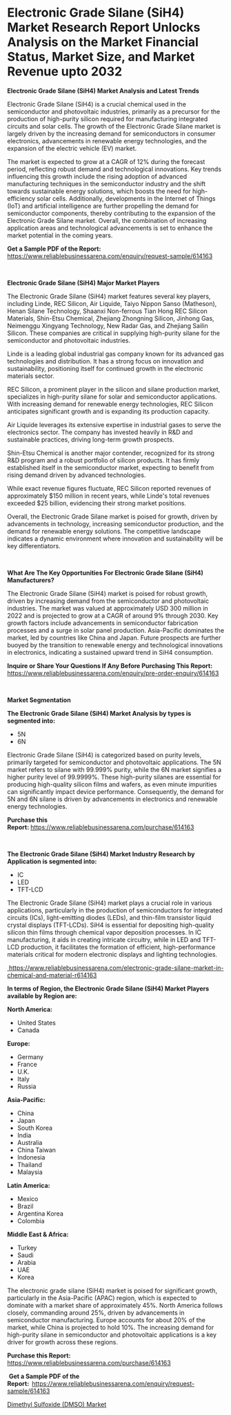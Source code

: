 <p><h1>Electronic Grade Silane (SiH4) Market Research Report Unlocks Analysis on the Market Financial Status, Market Size, and Market Revenue upto 2032</h1></p><p><strong>Electronic Grade Silane (SiH4) Market Analysis and Latest Trends</strong></p>
<p><p>Electronic Grade Silane (SiH4) is a crucial chemical used in the semiconductor and photovoltaic industries, primarily as a precursor for the production of high-purity silicon required for manufacturing integrated circuits and solar cells. The growth of the Electronic Grade Silane market is largely driven by the increasing demand for semiconductors in consumer electronics, advancements in renewable energy technologies, and the expansion of the electric vehicle (EV) market.</p><p>The market is expected to grow at a CAGR of 12% during the forecast period, reflecting robust demand and technological innovations. Key trends influencing this growth include the rising adoption of advanced manufacturing techniques in the semiconductor industry and the shift towards sustainable energy solutions, which boosts the need for high-efficiency solar cells. Additionally, developments in the Internet of Things (IoT) and artificial intelligence are further propelling the demand for semiconductor components, thereby contributing to the expansion of the Electronic Grade Silane market. Overall, the combination of increasing application areas and technological advancements is set to enhance the market potential in the coming years.</p></p>
<p><strong>Get a Sample PDF of the Report:&nbsp;</strong> <a href="https://www.reliablebusinessarena.com/enquiry/request-sample/614163?utm_campaign=3015&utm_medium=2&utm_source=Github&utm_content=ia&utm_term=03042025&utm_id=electronic-grade-silane-sih4">https://www.reliablebusinessarena.com/enquiry/request-sample/614163</a></p>
<p>&nbsp;</p>
<p><strong>Electronic Grade Silane (SiH4) Major Market Players</strong></p>
<p><p>The Electronic Grade Silane (SiH4) market features several key players, including Linde, REC Silicon, Air Liquide, Taiyo Nippon Sanso (Matheson), Henan Silane Technology, Shaanxi Non-ferrous Tian Hong REC Silicon Materials, Shin-Etsu Chemical, Zhejiang Zhongning Silicon, Jinhong Gas, Neimenggu Xingyang Technology, New Radar Gas, and Zhejiang Sailin Silicon. These companies are critical in supplying high-purity silane for the semiconductor and photovoltaic industries.</p><p>Linde is a leading global industrial gas company known for its advanced gas technologies and distribution. It has a strong focus on innovation and sustainability, positioning itself for continued growth in the electronic materials sector.</p><p>REC Silicon, a prominent player in the silicon and silane production market, specializes in high-purity silane for solar and semiconductor applications. With increasing demand for renewable energy technologies, REC Silicon anticipates significant growth and is expanding its production capacity.</p><p>Air Liquide leverages its extensive expertise in industrial gases to serve the electronics sector. The company has invested heavily in R&D and sustainable practices, driving long-term growth prospects.</p><p>Shin-Etsu Chemical is another major contender, recognized for its strong R&D program and a robust portfolio of silicon products. It has firmly established itself in the semiconductor market, expecting to benefit from rising demand driven by advanced technologies.</p><p>While exact revenue figures fluctuate, REC Silicon reported revenues of approximately $150 million in recent years, while Linde's total revenues exceeded $25 billion, evidencing their strong market positions.</p><p>Overall, the Electronic Grade Silane market is poised for growth, driven by advancements in technology, increasing semiconductor production, and the demand for renewable energy solutions. The competitive landscape indicates a dynamic environment where innovation and sustainability will be key differentiators.</p></p>
<p>&nbsp;</p>
<p><strong>What Are The Key Opportunities For Electronic Grade Silane (SiH4) Manufacturers?</strong></p>
<p><p>The Electronic Grade Silane (SiH4) market is poised for robust growth, driven by increasing demand from the semiconductor and photovoltaic industries. The market was valued at approximately USD 300 million in 2022 and is projected to grow at a CAGR of around 9% through 2030. Key growth factors include advancements in semiconductor fabrication processes and a surge in solar panel production. Asia-Pacific dominates the market, led by countries like China and Japan. Future prospects are further buoyed by the transition to renewable energy and technological innovations in electronics, indicating a sustained upward trend in SiH4 consumption.</p></p>
<p><strong>Inquire or Share Your Questions If Any Before Purchasing This Report:</strong> <a href="https://www.reliablebusinessarena.com/enquiry/pre-order-enquiry/614163?utm_campaign=3015&utm_medium=2&utm_source=Github&utm_content=ia&utm_term=03042025&utm_id=electronic-grade-silane-sih4">https://www.reliablebusinessarena.com/enquiry/pre-order-enquiry/614163</a></p>
<p>&nbsp;</p>
<p><strong>Market Segmentation</strong></p>
<p><strong>The Electronic Grade Silane (SiH4) Market Analysis by types is segmented into:</strong></p>
<p><ul><li>5N</li><li>6N</li></ul></p>
<p><p>Electronic Grade Silane (SiH4) is categorized based on purity levels, primarily targeted for semiconductor and photovoltaic applications. The 5N market refers to silane with 99.999% purity, while the 6N market signifies a higher purity level of 99.9999%. These high-purity silanes are essential for producing high-quality silicon films and wafers, as even minute impurities can significantly impact device performance. Consequently, the demand for 5N and 6N silane is driven by advancements in electronics and renewable energy technologies.</p></p>
<p><strong>Purchase this Report:&nbsp;</strong><a href="https://www.reliablebusinessarena.com/purchase/614163?utm_campaign=3015&utm_medium=2&utm_source=Github&utm_content=ia&utm_term=03042025&utm_id=electronic-grade-silane-sih4">https://www.reliablebusinessarena.com/purchase/614163</a></p>
<p>&nbsp;</p>
<p><strong>The Electronic Grade Silane (SiH4) Market Industry Research by Application is segmented into:</strong></p>
<p><ul><li>IC</li><li>LED</li><li>TFT-LCD</li></ul></p>
<p><p>The Electronic Grade Silane (SiH4) market plays a crucial role in various applications, particularly in the production of semiconductors for integrated circuits (ICs), light-emitting diodes (LEDs), and thin-film transistor liquid crystal displays (TFT-LCDs). SiH4 is essential for depositing high-quality silicon thin films through chemical vapor deposition processes. In IC manufacturing, it aids in creating intricate circuitry, while in LED and TFT-LCD production, it facilitates the formation of efficient, high-performance materials critical for modern electronic displays and lighting technologies.</p></p>
<p><a href="https://www.reliablebusinessarena.com/electronic-grade-silane-market-in-chemical-and-material-r614163?utm_campaign=3015&utm_medium=2&utm_source=Github&utm_content=ia&utm_term=03042025&utm_id=electronic-grade-silane-sih4">&nbsp;https://www.reliablebusinessarena.com/electronic-grade-silane-market-in-chemical-and-material-r614163</a></p>
<p><strong>In terms of Region, the Electronic Grade Silane (SiH4) Market Players available by Region are:</strong></p>
<p>
    <p> <strong> North America: </strong>
        <ul>
            <li>United States</li>
            <li>Canada</li>
        </ul>
        </p> 
    <p> <strong> Europe: </strong>
        <ul>
            <li>Germany</li>
            <li>France</li>
            <li>U.K.</li>
            <li>Italy</li>
            <li>Russia</li>
        </ul>
        </p> 
    <p> <strong> Asia-Pacific: </strong>
        <ul>
            <li>China</li>
            <li>Japan</li>
            <li>South Korea</li>
            <li>India</li>
            <li>Australia</li>
            <li>China Taiwan</li>
            <li>Indonesia</li>
            <li>Thailand</li>
            <li>Malaysia</li>
        </ul>
        </p> 
    <p> <strong> Latin America: </strong>
        <ul>
            <li>Mexico</li>
            <li>Brazil</li>
            <li>Argentina Korea</li>
            <li>Colombia</li>
        </ul>
        </p> 
    <p> <strong> Middle East & Africa: </strong>
        <ul>
            <li>Turkey</li>
            <li>Saudi</li>
            <li>Arabia</li>
            <li>UAE</li>
            <li>Korea</li>
        </ul>
    </p>
    </p>
<p><p>The electronic grade silane (SiH4) market is poised for significant growth, particularly in the Asia-Pacific (APAC) region, which is expected to dominate with a market share of approximately 45%. North America follows closely, commanding around 25%, driven by advancements in semiconductor manufacturing. Europe accounts for about 20% of the market, while China is projected to hold 10%. The increasing demand for high-purity silane in semiconductor and photovoltaic applications is a key driver for growth across these regions.</p></p>
<p><strong>Purchase this Report: </strong><a href="https://www.reliablebusinessarena.com/purchase/614163?utm_campaign=3015&utm_medium=2&utm_source=Github&utm_content=ia&utm_term=03042025&utm_id=electronic-grade-silane-sih4">https://www.reliablebusinessarena.com/purchase/614163</a></p>
<p>&nbsp;<strong>Get a Sample PDF of the Report:&nbsp;&nbsp;</strong><a href="https://www.reliablebusinessarena.com/enquiry/request-sample/614163?utm_campaign=3015&utm_medium=2&utm_source=Github&utm_content=ia&utm_term=03042025&utm_id=electronic-grade-silane-sih4">https://www.reliablebusinessarena.com/enquiry/request-sample/614163</a></p>
<p><strong></strong></p>
<p><p><a href="https://github.com/jenithschijf/Market-Research-Report-List-1/blob/main/dimethyl-sulfoxide-dmso-market.md?utm_campaign=3015&utm_medium=2&utm_source=Github&utm_content=ia&utm_term=03042025&utm_id=electronic-grade-silane-sih4">Dimethyl Sulfoxide (DMSO) Market</a></p></p>